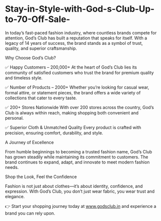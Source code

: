 # Stay-in-Style-with-God-s-Club-Up-to-70-Off-Sale-

In today’s fast-paced fashion industry, where countless brands compete for attention, God’s Club has built a reputation that speaks for itself. With a legacy of 14 years of success, the brand stands as a symbol of trust, quality, and superior craftsmanship.

Why Choose God’s Club?

✅ Happy Customers – 200,000+
At the heart of God’s Club lies its community of satisfied customers who trust the brand for premium quality and timeless style.

✅ Number of Products – 2000+
Whether you’re looking for casual wear, formal attire, or statement pieces, the brand offers a wide variety of collections that cater to every taste.

✅ 200+ Stores Nationwide
With over 200 stores across the country, God’s Club is always within reach, making shopping both convenient and personal.

✅ Superior Cloth & Unmatched Quality
Every product is crafted with precision, ensuring comfort, durability, and style.

A Journey of Excellence

From humble beginnings to becoming a trusted fashion name, God’s Club has grown steadily while maintaining its commitment to customers. The brand continues to expand, adapt, and innovate to meet modern fashion needs.

Shop the Look, Feel the Confidence

Fashion is not just about clothes—it’s about identity, confidence, and expression. With God’s Club, you don’t just wear fabric, you wear trust and elegance.

👉 Start your shopping journey today at www.godsclub.in
 and experience a brand you can rely upon.
